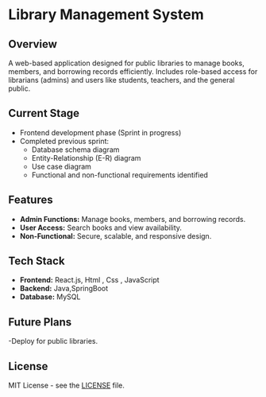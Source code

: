 
# Library Management System

## Overview
A web-based application designed for public libraries to manage books, members, and borrowing records efficiently. Includes role-based access for librarians (admins) and users like students, teachers, and the general public.

## Current Stage
- Frontend development phase (Sprint in progress)
- Completed previous sprint:
  - Database schema diagram
  - Entity-Relationship (E-R) diagram
  - Use case diagram
  - Functional and non-functional requirements identified

## Features
- **Admin Functions:** Manage books, members, and borrowing records.
- **User Access:** Search books and view availability.
- **Non-Functional:** Secure, scalable, and responsive design.

## Tech Stack
- **Frontend:** React.js, Html , Css , JavaScript
- **Backend:** Java,SpringBoot
- **Database:** MySQL

## Future Plans
-Deploy for public libraries.

## License
MIT License - see the [LICENSE](LICENSE) file.
